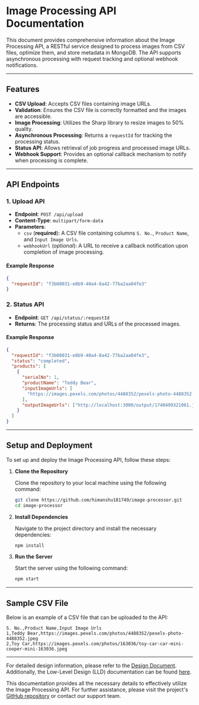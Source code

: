 # **Image Processing API Documentation**

This document provides comprehensive information about the Image Processing API, a RESTful service designed to process images from CSV files, optimize them, and store metadata in MongoDB. The API supports asynchronous processing with request tracking and optional webhook notifications.

---

## **Features**

- **CSV Upload**: Accepts CSV files containing image URLs.
- **Validation**: Ensures the CSV file is correctly formatted and the images are accessible.
- **Image Processing**: Utilizes the Sharp library to resize images to 50% quality.
- **Asynchronous Processing**: Returns a `requestId` for tracking the processing status.
- **Status API**: Allows retrieval of job progress and processed image URLs.
- **Webhook Support**: Provides an optional callback mechanism to notify when processing is complete.

---

## **API Endpoints**

### **1. Upload API**

- **Endpoint**: `POST /api/upload`
- **Content-Type**: `multipart/form-data`
- **Parameters**:
  - `csv` (**required**): A CSV file containing columns `S. No.`, `Product Name`, and `Input Image Urls`.
  - `webhookUrl` (_optional_): A URL to receive a callback notification upon completion of image processing.

#### **Example Response**

```json
{
  "requestId": "f3b08031-e8b9-40a4-8a42-77ba2aa04fe3"
}
```

### **2. Status API**

- **Endpoint**: `GET /api/status/:requestId`
- **Returns**: The processing status and URLs of the processed images.

#### **Example Response**

```json
{
  "requestId": "f3b08031-e8b9-40a4-8a42-77ba2aa04fe3",
  "status": "completed",
  "products": [
    {
      "serialNo": 1,
      "productName": "Teddy Bear",
      "inputImageUrls": [
        "https://images.pexels.com/photos/4488352/pexels-photo-4488352.jpeg"
      ],
      "outputImageUrls": ["http://localhost:3000/output/1740499321061.jpg"]
    }
  ]
}
```

---

## **Setup and Deployment**

To set up and deploy the Image Processing API, follow these steps:

1. **Clone the Repository**

   Clone the repository to your local machine using the following command:

   ```bash
   git clone https://github.com/himanshu181749/image-processor.git
   cd image-processor
   ```

2. **Install Dependencies**

   Navigate to the project directory and install the necessary dependencies:

   ```bash
   npm install
   ```

3. **Run the Server**

   Start the server using the following command:

   ```bash
   npm start
   ```

---

## **Sample CSV File**

Below is an example of a CSV file that can be uploaded to the API:

```csv
S. No.,Product Name,Input Image Urls
1,Teddy Bear,https://images.pexels.com/photos/4488352/pexels-photo-4488352.jpeg
2,Toy Car,https://images.pexels.com/photos/163036/toy-car-car-mini-cooper-mini-163036.jpeg
```

---

For detailed design information, please refer to the [Design Document](https://github.com/himanshu181749/image-processor/blob/main/DESIGN.md). Additionally, the Low-Level Design (LLD) documentation can be found [here](https://github.com/himanshu181749/image-processor/blob/main/system-diagram.png).

This documentation provides all the necessary details to effectively utilize the Image Processing API. For further assistance, please visit the project's [GitHub repository](https://github.com/himanshu181749/image-processor) or contact our support team.
